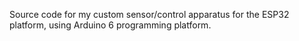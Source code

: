 Source code for my custom sensor/control apparatus for the ESP32 platform, using Arduino 6 programming platform.
